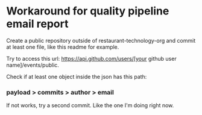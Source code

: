 # Workaround for quality pipeline email report

Create a public repository outside of restaurant-technology-org and commit at least one file, like this readme for example. 

Try to access this url:
https://api.github.com/users/[your github user name]/events/public. 

Check if at least one object inside the json has this path:

### payload > commits > author > email

If not works, try a second commit. Like the one I'm doing right now.
